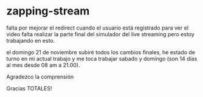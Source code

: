 # zapping-stream

falta por mejorar el redirect cuando el usuario está registrado para ver el video
falta realizar la parte final del simulador del live streaming pero estoy trabajando en esto.

el domingo 21 de noviembre subiré todos los cambios finales, he estado de turno en mi actual
trabajo y me toca trabajar sabado y domingo (son 14 días al mes desde 08 am a 21.00).

Agradezco la comprensión

Gracias TOTALES!